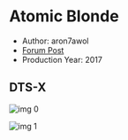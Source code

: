 # Atomic Blonde

* Author: aron7awol
* [Forum Post](https://www.avsforum.com/threads/bass-eq-for-filtered-movies.2995212/post-56740162)
* Production Year: 2017

## DTS-X

![img 0](https://i.imgur.com/n3TmTuI.jpg)

![img 1](https://i.imgur.com/KRsNIic.jpg)

